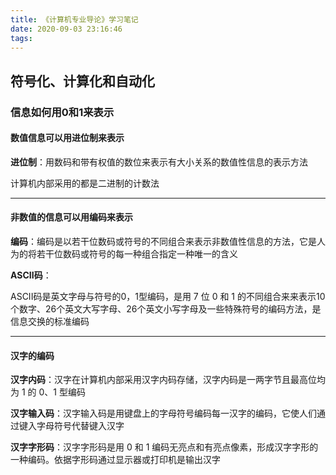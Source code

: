 ```yaml
---
title: 《计算机专业导论》学习笔记
date: 2020-09-03 23:16:46
tags:
---
```


## 符号化、计算化和自动化

### 信息如何用0和1来表示

#### 数值信息可以用进位制来表示



**进位制**：用数码和带有权值的数位来表示有大小关系的数值性信息的表示方法

计算机内部采用的都是二进制的计数法



------

#### 非数值的信息可以用编码来表示



**编码**：编码是以若干位数码或符号的不同组合来表示非数值性信息的方法，它是人为的将若干位数码或符号的每一种组合指定一种唯一的含义



**ASCII码**：

ASCII码是英文字母与符号的0，1型编码，是用 7 位 0 和 1 的不同组合来来表示10个数字、26个英文大写字母、26个英文小写字母及一些特殊符号的编码方法，是信息交换的标准编码



------

#### 汉字的编码



**汉字内码**：汉字在计算机内部采用汉字内码存储，汉字内码是一两字节且最高位均为 1 的 0、1 型编码

**汉字输入码**：汉字输入码是用键盘上的字母符号编码每一汉字的编码，它使人们通过键入字母符号代替键入汉字

**汉字字形码**：汉字字形码是用 0 和 1 编码无亮点和有亮点像素，形成汉字字形的一种编码。依据字形码通过显示器或打印机是输出汉字